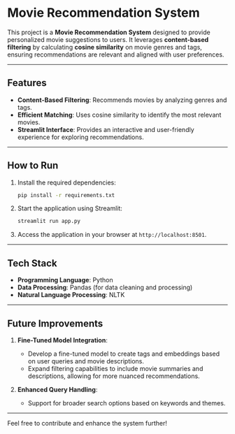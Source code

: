 # Movie Recommendation System

This project is a **Movie Recommendation System** designed to provide personalized movie suggestions to users. It leverages **content-based filtering** by calculating **cosine similarity** on movie genres and tags, ensuring recommendations are relevant and aligned with user preferences.

---

## Features
- **Content-Based Filtering**: Recommends movies by analyzing genres and tags.
- **Efficient Matching**: Uses cosine similarity to identify the most relevant movies.
- **Streamlit Interface**: Provides an interactive and user-friendly experience for exploring recommendations.

---

## How to Run
1. Install the required dependencies:
   ```bash
   pip install -r requirements.txt
   ```

2. Start the application using Streamlit:
   ```bash
   streamlit run app.py
   ```

3. Access the application in your browser at `http://localhost:8501`.

---

## Tech Stack
- **Programming Language**: Python
- **Data Processing**: Pandas (for data cleaning and processing)
- **Natural Language Processing**: NLTK 

---

## Future Improvements
1. **Fine-Tuned Model Integration**:
   - Develop a fine-tuned model to create tags and embeddings based on user queries and movie descriptions.
   - Expand filtering capabilities to include movie summaries and descriptions, allowing for more nuanced recommendations.

2. **Enhanced Query Handling**:
   - Support for broader search options based on keywords and themes.

---

Feel free to contribute and enhance the system further!


